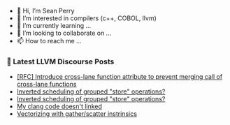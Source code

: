 - 👋 Hi, I’m Sean Perry
- 👀 I’m interested in compilers (c++, COBOL, llvm)
- 🌱 I’m currently learning ...
- 💞️ I’m looking to collaborate on ...
- 📫 How to reach me ...

<!---
s66perry/s66perry is a ✨ special ✨ repository because its `README.md` (this file) appears on your GitHub profile.
You can click the Preview link to take a look at your changes.
--->
### 📕 Latest LLVM Discourse Posts

<!-- DISCOURSE-LLVM:START -->
- [[RFC] Introduce cross-lane function attribute to prevent merging call of cross-lane functions](https://discourse.llvm.org/t/rfc-introduce-cross-lane-function-attribute-to-prevent-merging-call-of-cross-lane-functions/62148#post_2)
- [Inverted scheduling of grouped &quot;store&quot; operations?](https://discourse.llvm.org/t/inverted-scheduling-of-grouped-store-operations/62147#post_5)
- [Inverted scheduling of grouped &quot;store&quot; operations?](https://discourse.llvm.org/t/inverted-scheduling-of-grouped-store-operations/62147#post_4)
- [My clang code doesn&#39;t linked](https://discourse.llvm.org/t/my-clang-code-doesnt-linked/62088#post_13)
- [Vectorizing with gather/scatter instrinsics](https://discourse.llvm.org/t/vectorizing-with-gather-scatter-instrinsics/61736#post_4)
<!-- DISCOURSE-LLVM:END -->
